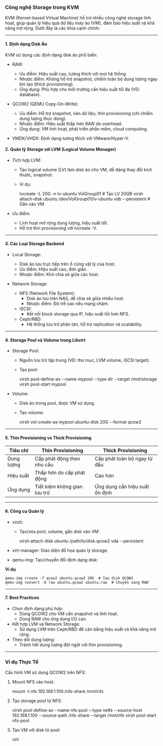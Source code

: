 ### Công nghệ Storage trong KVM  

KVM (Kernel-based Virtual Machine) hỗ trợ nhiều công nghệ storage linh hoạt, giúp quản lý hiệu quả dữ liệu máy ảo (VM), đảm bảo hiệu suất và khả năng mở rộng. Dưới đây là các khía cạnh chính:

---

#### 1. Định dạng Disk Ảo  

KVM sử dụng các định dạng disk ảo phổ biến: 
 
- RAW:  

  - Ưu điểm: Hiệu suất cao, tương thích với mọi hệ thống.  
  - Nhược điểm: Không hỗ trợ snapshot, chiếm toàn bộ dung lượng ngay khi tạo (thick provisioning).  
  - Ứng dụng: Phù hợp cho môi trường cần hiệu suất tối đa (VD: database).  

- QCOW2 (QEMU Copy-On-Write):  

  - Ưu điểm: Hỗ trợ snapshot, nén dữ liệu, thin provisioning (chỉ chiếm dung lượng thực dùng).  
  - Nhược điểm: Hiệu suất thấp hơn RAW do overhead.  
  - Ứng dụng: VM linh hoạt, phát triển phần mềm, cloud computing.  

- VMDK/VHDX: Định dạng tương thích với VMware/Hyper-V.  

#### 2. Quản lý Storage với LVM (Logical Volume Manager)  

- Tích hợp LVM:  
  - Tạo logical volume (LV) làm disk ảo cho VM, dễ dàng thay đổi kích thước, snapshot.  
  - Ví dụ:  
   
    lvcreate -L 20G -n lv-ubuntu VolGroup01  # Tạo LV 20GB
    virsh attach-disk ubuntu /dev/VolGroup01/lv-ubuntu vdb --persistent  # Gắn vào VM
    
 
- Ưu điểm:  
  - Linh hoạt mở rộng dung lượng, hiệu suất tốt.  
  - Hỗ trợ thin provisioning với lvcreate -V.  

---

#### 3. Các Loại Storage Backend 
 
- Local Storage:  
  - Disk ảo lưu trực tiếp trên ổ cứng vật lý của host.  
  - Ưu điểm: Hiệu suất cao, đơn giản.  
  - Nhược điểm: Khó chia sẻ giữa các host.  

- Network Storage:  
  - NFS (Network File System):  
    - Disk ảo lưu trên NAS, dễ chia sẻ giữa nhiều host.  
    - Nhược điểm: Độ trễ cao nếu mạng chậm.  
  - iSCSI:  
    - Kết nối block storage qua IP, hiệu suất tốt hơn NFS.  
  - Ceph/RBD:  
    - Hệ thống lưu trữ phân tán, hỗ trợ replication và scalability.  

---

#### 4. Storage Pool và Volume trong Libvirt  
- Storage Pool:  
  - Nguồn lưu trữ tập trung (VD: thư mục, LVM volume, iSCSI target).  
  - Tạo pool:  
   
    virsh pool-define-as --name mypool --type dir --target /mnt/storage
    virsh pool-start mypool
    
 
- Volume:  
  - Disk ảo trong pool, được VM sử dụng.  
  - Tạo volume:  
   
    virsh vol-create-as mypool ubuntu-disk 20G --format qcow2
    
---

#### 5. Thin Provisioning vs Thick Provisioning  
| Tiêu chí       | Thin Provisioning            | Thick Provisioning          |  
|--------------------|----------------------------------|---------------------------------|  
| Dung lượng     | Cấp phát động theo nhu cầu      | Cấp phát toàn bộ ngay từ đầu    |  
| Hiệu suất      | Thấp hơn do cấp phát động       | Cao hơn                        |  
| Ứng dụng       | Tiết kiệm không gian lưu trữ    | Ứng dụng cần hiệu suất ổn định |  

---

#### 6. Công cụ Quản lý  
- virsh:  
  - Tạo/xóa pool, volume, gắn disk vào VM:  
   
    virsh attach-disk ubuntu /path/to/disk.qcow2 vda --persistent
    
 
- virt-manager: Giao diện đồ họa quản lý storage.  
- qemu-img: Tạo/chuyển đổi định dạng disk:

**Ví dụ**
 
    qemu-img create -f qcow2 ubuntu.qcow2 20G  # Tạo disk QCOW2
    qemu-img convert -O raw ubuntu.qcow2 ubuntu.raw  # Chuyển sang RAW
  
---

#### 7. Best Practices  
- Chọn định dạng phù hợp:  
  - Dùng QCOW2 cho VM cần snapshot và linh hoạt.  
  - Dùng RAW cho ứng dụng I/O cao.  
- Kết hợp LVM và Network Storage:  
  - Sử dụng LVM trên Ceph/RBD để cân bằng hiệu suất và khả năng mở rộng.  
- Theo dõi dung lượng:  
  - Tránh hết dung lượng đột ngột với thin provisioning.  

---
### Ví dụ Thực Tế  

Cấu hình VM sử dụng QCOW2 trên NFS:

1. Mount NFS vào host:  
  
    mount -t nfs 192.168.1.100:/nfs-share /mnt/nfs
   
 
2. Tạo storage pool từ NFS:  
  
    virsh pool-define-as --name nfs-pool --type netfs --source-host 192.168.1.100 --source-path /nfs-share --target /mnt/nfs
    virsh pool-start nfs-pool
   
 
3. Tạo VM với disk từ pool:  

    virt